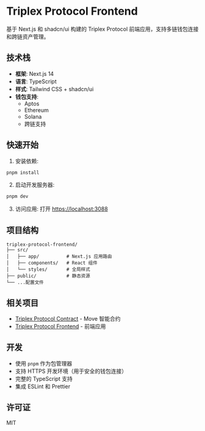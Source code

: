 # Triplex Protocol Frontend

基于 Next.js 和 shadcn/ui 构建的 Triplex Protocol 前端应用，支持多链钱包连接和跨链资产管理。

## 技术栈

- **框架**: Next.js 14
- **语言**: TypeScript
- **样式**: Tailwind CSS + shadcn/ui
- **钱包支持**: 
  - Aptos
  - Ethereum
  - Solana
  - 跨链支持

## 快速开始

1. 安装依赖:
```bash
pnpm install
```

2. 启动开发服务器:
```bash
pnpm dev
```

3. 访问应用:
打开 [https://localhost:3088](https://localhost:3088)

## 项目结构

```
triplex-protocol-frontend/
├── src/
│   ├── app/          # Next.js 应用路由
│   ├── components/   # React 组件
│   └── styles/       # 全局样式
├── public/           # 静态资源
└── ...配置文件
```

## 相关项目

- [Triplex Protocol Contract](https://github.com/TriplexProtocol/TriplexContract) - Move 智能合约
- [Triplex Protocol Frontend](https://github.com/TriplexProtocol/TriplexFrontend) - 前端应用

## 开发

- 使用 `pnpm` 作为包管理器
- 支持 HTTPS 开发环境（用于安全的钱包连接）
- 完整的 TypeScript 支持
- 集成 ESLint 和 Prettier

## 许可证

MIT
